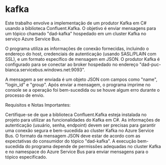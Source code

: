 # kafka

Este trabalho envolve a implementação de um produtor Kafka em C# usando a biblioteca Confluent.Kafka. O objetivo é enviar mensagens para um tópico chamado "dad-kafka" hospedado em um cluster Kafka no serviço Azure Service Bus.

O programa utiliza as informações de conexão fornecidas, incluindo o endereço do host, credenciais de autenticação (usando SASL/PLAIN com SSL), e um formato específico de mensagem em JSON. O produtor Kafka é configurado para se conectar ao broker hospedado no endereço "dad-puc-bianca.servicebus.windows.net:9093".

A mensagem a ser enviada é um objeto JSON com campos como "name", "login_id" e "group". Após enviar a mensagem, o programa imprime no console se a operação foi bem-sucedida ou se houve algum erro durante o processo de envio.

Requisitos e Notas Importantes:

Certifique-se de que a biblioteca Confluent.Kafka esteja instalada no projeto para utilizar as funcionalidades do Kafka em C#.
As informações de autenticação (usuário, senha, endpoint) devem ser precisas para garantir uma conexão segura e bem-sucedida ao cluster Kafka no Azure Service Bus.
O formato da mensagem JSON deve estar de acordo com as expectativas do consumidor do tópico "dad-kafka".
A execução bem-sucedida do programa depende de permissões adequadas no cluster Kafka e no namespace do Azure Service Bus para enviar mensagens para o tópico especificado.
